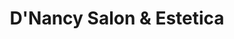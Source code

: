 ---
title: "D'Nancy Salon & Estetica"
url: /santo-domingo/dnancy-salon-y-estetica/
shop: cosméticos
---